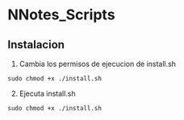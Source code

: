 # NNotes_Scripts

## Instalacion

1. Cambia los permisos de ejecucion de install.sh
```shell
sudo chmod +x ./install.sh
```

2. Ejecuta install.sh
```shell
sudo chmod +x ./install.sh
```
